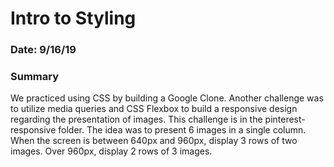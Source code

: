 # Intro to Styling

### Date: 9/16/19

### Summary

We practiced using CSS by building a Google Clone. Another challenge was to utilize media queries and CSS Flexbox to build a responsive design regarding the presentation of images. This challenge is in the pinterest-responsive folder. The idea was to present 6 images in a single column. When the screen is between 640px and 960px, display 3 rows of two images. Over 960px, display 2 rows of 3 images.
